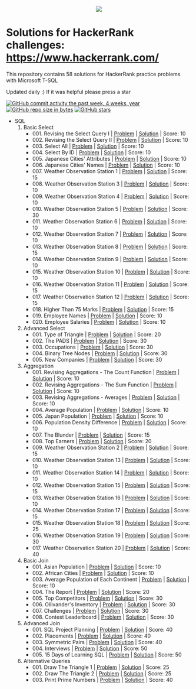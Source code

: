 <p align="center"><a href="https://www.hackerrank.com/AuthorProxy"><img src="https://i0.wp.com/gradsingames.com/wp-content/uploads/2016/05/856771_668224053197841_1943699009_o.png" ></a></p>

# Solutions for HackerRank challenges: https://www.hackerrank.com/

This repository contains 58 solutions for HackerRank practice problems with Microsoft T-SQL

Updated daily :) If it was helpful please press a star

[![GitHub commit activity the past week, 4 weeks, year](https://img.shields.io/github/commit-activity/y/AuthorProxy/HackerRankChallenges.svg)](https://github.com/AuthorProxy/HackerRankChallenges)
[![GitHub repo size in bytes](https://img.shields.io/github/repo-size/AuthorProxy/HackerRankChallenges.svg)](https://github.com/AuthorProxy/HackerRankChallenges)
[![GitHub stars](https://img.shields.io/github/stars/AuthorProxy/HackerRankChallenges.svg)](https://github.com/AuthorProxy/HackerRankChallenges)

- SQL
    01. Basic Select
        - &#8291;001. Revising the Select Query I | [Problem](https://www.hackerrank.com/challenges/revising-the-select-query/problem) | [Solution](https://github.com/AuthorProxy/HackerRankChallenges/blob/master/SQL/01.%20Basic%20Select/001.%20Revising%20the%20Select%20Query%20I.sql) | Score: 10
        - &#8291;002. Revising the Select Query II | [Problem](https://www.hackerrank.com/challenges/revising-the-select-query-2/problem) | [Solution](https://github.com/AuthorProxy/HackerRankChallenges/blob/master/SQL/01.%20Basic%20Select/002.%20Revising%20the%20Select%20Query%20II.sql) | Score: 10
        - &#8291;003. Select All | [Problem](https://www.hackerrank.com/challenges/select-all-sql/problem) | [Solution](https://github.com/AuthorProxy/HackerRankChallenges/blob/master/SQL/01.%20Basic%20Select/003.%20Select%20All.sql) | Score: 10
        - &#8291;004. Select By ID | [Problem](https://www.hackerrank.com/challenges/select-by-id/problem) | [Solution](https://github.com/AuthorProxy/HackerRankChallenges/blob/master/SQL/01.%20Basic%20Select/004.%20Select%20By%20ID.sql) | Score: 10
        - &#8291;005. Japanese Cities' Attributes | [Problem](https://www.hackerrank.com/challenges/japanese-cities-attributes/problem) | [Solution](https://github.com/AuthorProxy/HackerRankChallenges/blob/master/SQL/01.%20Basic%20Select/005.%20Japanese%20Cities'%20Attributes.sql) | Score: 10
        - &#8291;006. Japanese Cities' Names | [Problem](https://www.hackerrank.com/challenges/japanese-cities-name/problem) | [Solution](https://github.com/AuthorProxy/HackerRankChallenges/blob/master/SQL/01.%20Basic%20Select/006.%20Japanese%20Cities'%20Names.sql) | Score: 10
        - &#8291;007. Weather Observation Station 1 | [Problem](https://www.hackerrank.com/challenges/weather-observation-station-1/problem) | [Solution](https://github.com/AuthorProxy/HackerRankChallenges/blob/master/SQL/01.%20Basic%20Select/007.%20Weather%20Observation%20Station%201.sql) | Score: 15
        - &#8291;008. Weather Observation Station 3 | [Problem](https://www.hackerrank.com/challenges/weather-observation-station-3/problem) | [Solution](https://github.com/AuthorProxy/HackerRankChallenges/blob/master/SQL/01.%20Basic%20Select/008.%20Weather%20Observation%20Station%203.sql) | Score: 10
        - &#8291;009. Weather Observation Station 4 | [Problem](https://www.hackerrank.com/challenges/weather-observation-station-4/problem) | [Solution](https://github.com/AuthorProxy/HackerRankChallenges/blob/master/SQL/01.%20Basic%20Select/009.%20Weather%20Observation%20Station%204.sql) | Score: 10
        - &#8291;010. Weather Observation Station 5 | [Problem](https://www.hackerrank.com/challenges/weather-observation-station-5/problem) | [Solution](https://github.com/AuthorProxy/HackerRankChallenges/blob/master/SQL/01.%20Basic%20Select/010.%20Weather%20Observation%20Station%205.sql) | Score: 30
        - &#8291;011. Weather Observation Station 6 | [Problem](https://www.hackerrank.com/challenges/weather-observation-station-6/problem) | [Solution](https://github.com/AuthorProxy/HackerRankChallenges/blob/master/SQL/01.%20Basic%20Select/011.%20Weather%20Observation%20Station%206.sql) | Score: 10
        - &#8291;012. Weather Observation Station 7 | [Problem](https://www.hackerrank.com/challenges/weather-observation-station-7/problem) | [Solution](https://github.com/AuthorProxy/HackerRankChallenges/blob/master/SQL/01.%20Basic%20Select/012.%20Weather%20Observation%20Station%207.sql) | Score: 10
        - &#8291;013. Weather Observation Station 8 | [Problem](https://www.hackerrank.com/challenges/weather-observation-station-8/problem) | [Solution](https://github.com/AuthorProxy/HackerRankChallenges/blob/master/SQL/01.%20Basic%20Select/013.%20Weather%20Observation%20Station%208.sql) | Score: 15
        - &#8291;014. Weather Observation Station 9 | [Problem](https://www.hackerrank.com/challenges/weather-observation-station-9/problem) | [Solution](https://github.com/AuthorProxy/HackerRankChallenges/blob/master/SQL/01.%20Basic%20Select/014.%20Weather%20Observation%20Station%209.sql) | Score: 10
        - &#8291;015. Weather Observation Station 10 | [Problem](https://www.hackerrank.com/challenges/weather-observation-station-10/problem) | [Solution](https://github.com/AuthorProxy/HackerRankChallenges/blob/master/SQL/01.%20Basic%20Select/015.%20Weather%20Observation%20Station%2010.sql) | Score: 10
        - &#8291;016. Weather Observation Station 11 | [Problem](https://www.hackerrank.com/challenges/weather-observation-station-11/problem) | [Solution](https://github.com/AuthorProxy/HackerRankChallenges/blob/master/SQL/01.%20Basic%20Select/016.%20Weather%20Observation%20Station%2011.sql) | Score: 15
        - &#8291;017. Weather Observation Station 12 | [Problem](https://www.hackerrank.com/challenges/weather-observation-station-11/problem) | [Solution](https://github.com/AuthorProxy/HackerRankChallenges/blob/master/SQL/01.%20Basic%20Select/017.%20Weather%20Observation%20Station%2012.sql) | Score: 15
        - &#8291;018. Higher Than 75 Marks | [Problem](https://www.hackerrank.com/challenges/more-than-75-marks/problem) | [Solution](https://github.com/AuthorProxy/HackerRankChallenges/blob/master/SQL/01.%20Basic%20Select/018.%20Higher%20Than%2075%20Marks.sql) | Score: 15
        - &#8291;019. Employee Names | [Problem](https://www.hackerrank.com/challenges/name-of-employees/problem) | [Solution](https://github.com/AuthorProxy/HackerRankChallenges/blob/master/SQL/01.%20Basic%20Select/019.%20Employee%20Names.sql) | Score: 10
        - &#8291;020. Employee Salaries | [Problem](https://www.hackerrank.com/challenges/salary-of-employees/problem) | [Solution](https://github.com/AuthorProxy/HackerRankChallenges/blob/master/SQL/01.%20Basic%20Select/020.%20Employee%20Salaries.sql) | Score: 10
    02. Advanced Select
        - &#8291;001. Type of Triangle | [Problem](https://www.hackerrank.com/challenges/what-type-of-triangle/problem) | [Solution](https://github.com/AuthorProxy/HackerRankChallenges/blob/master/SQL/02.%20Advanced%20Select/001.%20Type%20of%20Triangle.sql) | Score: 20
        - &#8291;002. The PADS | [Problem](https://www.hackerrank.com/challenges/the-pads/problem) | [Solution](https://github.com/AuthorProxy/HackerRankChallenges/blob/master/SQL/02.%20Advanced%20Select/002.%20The%20PADS.sql) | Score: 30
        - &#8291;003. Occupations | [Problem](https://www.hackerrank.com/challenges/occupations/problem) | [Solution](https://github.com/AuthorProxy/HackerRankChallenges/blob/master/SQL/02.%20Advanced%20Select/003.%20Occupations.sql) | Score: 30
        - &#8291;004. Binary Tree Nodes | [Problem](https://www.hackerrank.com/challenges/binary-search-tree-1/problem) | [Solution](https://github.com/AuthorProxy/HackerRankChallenges/blob/master/SQL/02.%20Advanced%20Select/004.%20Binary%20Tree%20Nodes.sql) | Score: 30
        - &#8291;005. New Companies | [Problem](https://www.hackerrank.com/challenges/the-company/problem) | [Solution](https://github.com/AuthorProxy/HackerRankChallenges/blob/master/SQL/02.%20Advanced%20Select/005.%20New%20Companies.sql) | Score: 30
    03. Aggregation
        - &#8291;001. Revising Aggregations - The Count Function | [Problem](https://www.hackerrank.com/challenges/revising-aggregations-the-count-function/problem) | [Solution](https://github.com/AuthorProxy/HackerRankChallenges/blob/master/SQL/03.%20Aggregation/001.%20Revising%20Aggregations%20-%20The%20Count%20Function.sql) | Score: 10
        - &#8291;002. Revising Aggregations - The Sum Function | [Problem](https://www.hackerrank.com/challenges/revising-aggregations-sum/problem) | [Solution](https://github.com/AuthorProxy/HackerRankChallenges/blob/master/SQL/03.%20Aggregation/002.%20Revising%20Aggregations%20-%20The%20Sum%20Function.sql) | Score: 10
        - &#8291;003. Revising Aggregations - Averages | [Problem](https://www.hackerrank.com/challenges/revising-aggregations-the-average-function/problem) | [Solution](https://github.com/AuthorProxy/HackerRankChallenges/blob/master/SQL/03.%20Aggregation/003.%20Revising%20Aggregations%20-%20Averages.sql) | Score: 10
        - &#8291;004. Average Population | [Problem](https://www.hackerrank.com/challenges/average-population/problem) | [Solution](https://github.com/AuthorProxy/HackerRankChallenges/blob/master/SQL/03.%20Aggregation/004.%20Average%20Population.sql) | Score: 10
        - &#8291;005. Japan Population | [Problem](https://www.hackerrank.com/challenges/japan-population/problem) | [Solution](https://github.com/AuthorProxy/HackerRankChallenges/blob/master/SQL/03.%20Aggregation/005.%20Japan%20Population.sql) | Score: 10
        - &#8291;006. Population Density Difference | [Problem](https://www.hackerrank.com/challenges/population-density-difference/problem) | [Solution](https://github.com/AuthorProxy/HackerRankChallenges/blob/master/SQL/03.%20Aggregation/006.%20Population%20Density%20Difference.sql) | Score: 10
        - &#8291;007. The Blunder | [Problem](https://www.hackerrank.com/challenges/the-blunder/problem) | [Solution](https://github.com/AuthorProxy/HackerRankChallenges/blob/master/SQL/03.%20Aggregation/007.%20The%20Blunder.sql) | Score: 15
        - &#8291;008. Top Earners | [Problem](https://www.hackerrank.com/challenges/earnings-of-employees/problem) | [Solution](https://github.com/AuthorProxy/HackerRankChallenges/blob/master/SQL/03.%20Aggregation/008.%20Top%20Earners.sql) | Score: 20
        - &#8291;009. Weather Observation Station 2 | [Problem](https://www.hackerrank.com/challenges/weather-observation-station-2/problem) | [Solution](https://github.com/AuthorProxy/HackerRankChallenges/blob/master/SQL/03.%20Aggregation/009.%20Weather%20Observation%20Station%202.sql) | Score: 15
        - &#8291;010. Weather Observation Station 13 | [Problem](https://www.hackerrank.com/challenges/weather-observation-station-13/problem) | [Solution](https://github.com/AuthorProxy/HackerRankChallenges/blob/master/SQL/03.%20Aggregation/010.%20Weather%20Observation%20Station%2013.sql) | Score: 10
        - &#8291;011. Weather Observation Station 14 | [Problem](https://www.hackerrank.com/challenges/weather-observation-station-14/problem) | [Solution](https://github.com/AuthorProxy/HackerRankChallenges/blob/master/SQL/03.%20Aggregation/011.%20Weather%20Observation%20Station%2014.sql) | Score: 10
        - &#8291;012. Weather Observation Station 15 | [Problem](https://www.hackerrank.com/challenges/weather-observation-station-15/problem) | [Solution](https://github.com/AuthorProxy/HackerRankChallenges/blob/master/SQL/03.%20Aggregation/012.%20Weather%20Observation%20Station%2015.sql) | Score: 15
        - &#8291;013. Weather Observation Station 16 | [Problem](https://www.hackerrank.com/challenges/weather-observation-station-16/problem) | [Solution](https://github.com/AuthorProxy/HackerRankChallenges/blob/master/SQL/03.%20Aggregation/013.%20Weather%20Observation%20Station%2016.sql) | Score: 10
        - &#8291;014. Weather Observation Station 17 | [Problem](https://www.hackerrank.com/challenges/weather-observation-station-17/problem) | [Solution](https://github.com/AuthorProxy/HackerRankChallenges/blob/master/SQL/03.%20Aggregation/014.%20Weather%20Observation%20Station%2017.sql) | Score: 15
        - &#8291;015. Weather Observation Station 18 | [Problem](https://www.hackerrank.com/challenges/weather-observation-station-18/problem) | [Solution](https://github.com/AuthorProxy/HackerRankChallenges/blob/master/SQL/03.%20Aggregation/015.%20Weather%20Observation%20Station%2018.sql) | Score: 25
        - &#8291;016. Weather Observation Station 19 | [Problem](https://www.hackerrank.com/challenges/weather-observation-station-19/problem) | [Solution](https://github.com/AuthorProxy/HackerRankChallenges/blob/master/SQL/03.%20Aggregation/016.%20Weather%20Observation%20Station%2019.sql) | Score: 30
        - &#8291;017. Weather Observation Station 20 | [Problem](https://www.hackerrank.com/challenges/weather-observation-station-20/problem) | [Solution](https://github.com/AuthorProxy/HackerRankChallenges/blob/master/SQL/03.%20Aggregation/017.%20Weather%20Observation%20Station%2020.sql) | Score: 40
    04. Basic Join
        - &#8291;001. Asian Population | [Problem](https://www.hackerrank.com/challenges/asian-population/problem) | [Solution](https://github.com/AuthorProxy/HackerRankChallenges/blob/master/SQL/04.%20Basic%20Join/001.%20Asian%20Population.sql) | Score: 10
        - &#8291;002. African Cities | [Problem](https://www.hackerrank.com/challenges/african-cities/problem) | [Solution](https://github.com/AuthorProxy/HackerRankChallenges/blob/master/SQL/04.%20Basic%20Join/002.%20African%20Cities.sql) | Score: 10
        - &#8291;003. Average Population of Each Continent | [Problem](https://www.hackerrank.com/challenges/average-population-of-each-continent/problem) | [Solution](https://github.com/AuthorProxy/HackerRankChallenges/blob/master/SQL/04.%20Basic%20Join/003.%20Average%20Population%20of%20Each%20Continent.sql) | Score: 10
        - &#8291;004. The Report | [Problem](https://www.hackerrank.com/challenges/the-report/problem) | [Solution](https://github.com/AuthorProxy/HackerRankChallenges/blob/master/SQL/04.%20Basic%20Join/004.%20The%20Report.sql) | Score: 20
        - &#8291;005. Top Competitors | [Problem](https://www.hackerrank.com/challenges/full-score/problem) | [Solution](https://github.com/AuthorProxy/HackerRankChallenges/blob/master/SQL/04.%20Basic%20Join/005.%20Top%20Competitors.sql) | Score: 30
        - &#8291;006. Ollivander's Inventory | [Problem](https://www.hackerrank.com/challenges/harry-potter-and-wands/problem) | [Solution](https://github.com/AuthorProxy/HackerRankChallenges/blob/master/SQL/04.%20Basic%20Join/006.%20Ollivander's%20Inventory.sql) | Score: 30
        - &#8291;007. Challenges | [Problem](https://www.hackerrank.com/challenges/challenges/problem) | [Solution](https://github.com/AuthorProxy/HackerRankChallenges/blob/master/SQL/04.%20Basic%20Join/007.%20Challenges.sql) | Score: 30
        - &#8291;008. Contest Leaderboard | [Problem](https://www.hackerrank.com/challenges/contest-leaderboard/problem) | [Solution](https://github.com/AuthorProxy/HackerRankChallenges/blob/master/SQL/04.%20Basic%20Join/008.%20Contest%Leaderboard.sql) | Score: 30
   05. Advanced Join
        - &#8291;001. SQL Project Planning | [Problem](https://www.hackerrank.com/challenges/sql-projects/problem) | [Solution](https://github.com/AuthorProxy/HackerRankChallenges/blob/master/SQL/05.%20Advanced%20Join/001.%20SQL%20Project%20Planning.sql) | Score: 40
        - &#8291;002. Placements | [Problem](https://www.hackerrank.com/challenges/placements/problem) | [Solution](https://github.com/AuthorProxy/HackerRankChallenges/blob/master/SQL/05.%20Advanced%20Join/002.%20Placements.sql) | Score: 40
        - &#8291;003. Symmetric Pairs | [Problem](https://www.hackerrank.com/challenges/symmetric-pairs/problem) | [Solution](https://github.com/AuthorProxy/HackerRankChallenges/blob/master/SQL/05.%20Advanced%20Join/003.%20Symmetric%20Pairs.sql) | Score: 40
        - &#8291;004. Interviews | [Problem](https://www.hackerrank.com/challenges/interviews/problem) | [Solution](https://github.com/AuthorProxy/HackerRankChallenges/blob/master/SQL/05.%20Advanced%20Join/004.%20Interviews.sql) | Score: 50
        - &#8291;005. 15 Days of Learning SQL | [Problem](https://www.hackerrank.com/challenges/15-days-of-learning-sql/problem) | [Solution](https://github.com/AuthorProxy/HackerRankChallenges/blob/master/SQL/05.%20Advanced%20Join/005.%2015%20Days%20of%20Learning%20SQL.sql) | Score: 50
   05. Alternative Queries
        - &#8291;001. Draw The Triangle 1 | [Problem](https://www.hackerrank.com/challenges/draw-the-triangle-1/problem) | [Solution](https://github.com/AuthorProxy/HackerRankChallenges/blob/master/SQL/06.%20Alternative%20Queries/001.%20Draw%20The%20Triangle%201.sql) | Score: 25
        - &#8291;002. Draw The Triangle 2 | [Problem](https://www.hackerrank.com/challenges/draw-the-triangle-2/problem) | [Solution](https://github.com/AuthorProxy/HackerRankChallenges/blob/master/SQL/06.%20Alternative%20Queries/002.%20Draw%20The%20Triangle%202.sql) | Score: 25
        - &#8291;003. Print Prime Numbers | [Problem](https://www.hackerrank.com/challenges/print-prime-numbers/problem) | [Solution](https://github.com/AuthorProxy/HackerRankChallenges/blob/master/SQL/06.%20Alternative%20Queries/003.%20Print%20Prime%20Numbers.sql) | Score: 40